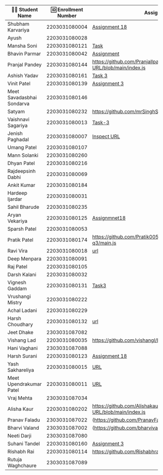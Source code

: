| 👩‍🎓 Student Name | 🆔 Enrollment Number | Assignment 18 URL | GitHub Repo |
|-----------------|-------------------|------------|-------------|
| Shubham Karvariya | 2203031080004 | [Assignment 18](https://github.com/5hubhm/Inspect_URL/blob/main/index.js) | [Github](https://github.com/5hubhm/Inspect_URL)
| Ayush | 2203031080028 | | |
| Mansha Soni | 2203031080121 |[Task](https://github.com/mansha-6/InspectURL/blob/main/main.js)|[Github](https://github.com/mansha-6/InspectURL) |
| Bhavin Parmar | 2203031080042 |[Assignment](https://github.com/bhavinbvn/Inspect_URL/blob/main/main.js) |[GitHub](https://github.com/bhavinbvn/Inspect_URL) |
| Pranjal Pandey | 2203031080144 |https://github.com/Pranjallpandey1504/Inspect-URL/blob/main/index.js |https://github.com/Pranjallpandey1504/Inspect-URL |
| Ashish Yadav | 2203031080161 | [Task 3](https://github.com/AshishIT611/InspectURL/blob/main/main.js) | [GitHub](https://github.com/AshishIT611/InspectURL) |
| Vinit Patel | 2203031080139 |[Assignment 3](https://github.com/Vinitpatel28/Inspect_URL/blob/main/main.js) | [GitHub](https://github.com/Vinitpatel28/Inspect_URL)|| Utsav Hirapra | 2203031080002 |[Inspect Url](https://github.com/utsav1213/inspect_url/blob/main/main.js) |[GitHub](https://github.com/utsav1213/inspect_url) |
| Meet Savadasbhai Sondarva | 2203031080146 | | |
| Satyam | 2203031080232 |https://github.com/mrSinghSatyam/inspactURL/blob/main/main.js |[github Repo](https://github.com/mrSinghSatyam/inspactURL)|
| Vaishnavi Sagariya | 2203031080013 | [Task-3](https://github.com/sagariyavaishnavi/Inspect_url/blob/main/app.js)|[GitHub](https://github.com/sagariyavaishnavi/Inspect_url) |
| Jenish Paghadal | 2203031080007 |[Inspect URL](https://github.com/ItsJESH/Inspect_URL/blob/main/index.js) |[Github](https://github.com/ItsJESH/Inspect_URL/) |
| Umang Patel | 2203031080107 | | |
| Mann Solanki | 2203031080260 | | |
| Dhyan Patel | 2203031080216 | | |
| Rajdeepsinh Dabhi | 2203031080069 | | |
| Ankit Kumar | 2203031080184 | | |
| Hardeep Ijardar | 2203031080031 | | |
| Sahil Bharude | 2203031080235 | | |
| Aryan Vekariya | 2203031080125 |[Assignmnet18](https://github.com/aaryanvekariya/Inspect_URL/blob/node-q3/index.js)|[Repository](https://github.com/aaryanvekariya/Inspect_URL)|
| Sparsh Patel | 2203031080053 | | |
| Pratik Patel | 2203031080174 |https://github.com/Pratik00531/InspectURL/blob/node-q3/main.js | https://github.com/Pratik00531/InspectURL|
| Ravi Vira | 2203031080018 |[url](https://github.com/Ravi-vira/Inspect-URl-Node-App/blob/main/main.js) |[git](https://github.com/Ravi-vira/Inspect-URl-Node-App) |
| Deep Menpara | 2203031080091 | | |
| Raj Patel | 2203031080105 | | |
| Darsh Kalani | 2203031080032 | | |
| Vignesh Gaddam | 2203031080131 |[Task3](https://github.com/mrvigneshgaddam/Inspect_URL/blob/main/main.js) |[GitHub](https://github.com/mrvigneshgaddam/Inspect_URL) |
| Vrushangi Mistry | 2203031080222 | | |
| Achal Ladani | 2203031080229 | | |
| Harsh Choudhary | 2203031080132 |[url](https://github.com/mrHarshchoudhary/Inspect_URL/blob/main/main.js) | [git](https://github.com/mrHarshchoudhary/Inspect_URL)|
| Jeet Dhake | 2303031087082 | | |
| Vishang Lad | 2203031080035 |https://github.com/vishangl/InspectUrl/blob/main/main.js|https://github.com/vishangl/InspectUrl|
| Hani Vaghani | 2303031087088 | | |
| Harsh Surani | 2203031080123 | [Assignment 18](https://github.com/suraniharsh/NodeJS101/tree/Assignments-18) | [Github](https://github.com/suraniharsh/NodeJS101) |
| Yash Sakhareliya | 2203031080015 |[URL](https://github.com/YashSakhareliya/Inspact_URL/blob/main/main.js) |[GitHub](https://github.com/YashSakhareliya/Inspact_URL/) |
| Meet Upendrakumar Patel | 2203031080011 |[URL](https://github.com/MeetPatel54/InspectURL/blob/main/main.js) |[GitHub](https://github.com/MeetPatel54/InspectURL.git) |
| Vraj Mehta | 2303031087034 | | |
| Alisha Kaur | 2203031080202 |https://github.com/Alishakaur431/Inspect-URL/blob/main/index.js | https://github.com/Alishakaur431/Inspect-URL|
| Pranav Faladu | 2303031087022 |(https://github.com/PranavFaladu/InspectURL/blob/main/index.js)|(https://github.com/PranavFaladu/InspectURL.git)|
| Bharvi Valand | 2303031087002 |(https://github.com/bharvivaland/Inspect_URL/blob/main/main.js)|(https://github.com/bharvivaland/Inspect_URL.git)|
| Neeti Darji | 2303031087080 | | |
| Suhani Tandel | 2203031080160 | [Assignment 3](https://github.com/SuhaniTandel/Inspect_URL/blob/main/main.js)|[Github](https://github.com/SuhaniTandel/Inspect_URL) |
| Rishabh Rai | 2203031080114 |https://github.com/Rishabhrai29/URL_VALIDATOR/blob/main/url.js |https://github.com/Rishabhrai29/URL_VALIDATOR |
| Rutuja Waghchaure | 2303031087089 | | |
